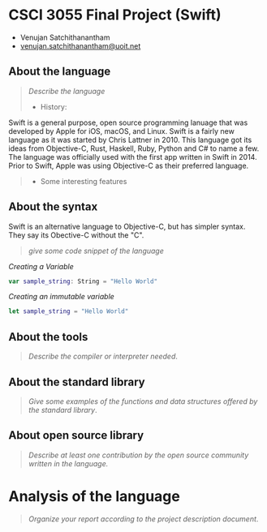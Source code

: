 # CSCI 3055 Final Project (Swift)

- Venujan Satchithanantham
- venujan.satchithanantham@uoit.net

## About the language

> _Describe the language_
>
> - History:

Swift is a general purpose, open source programming lanuage that was developed by Apple for iOS, macOS, and Linux. Swift is a fairly new language as it was started by Chris Lattner in 2010. This language got its ideas from Objective-C, Rust, Haskell, Ruby, Python and C# to name a few. The language was officially used with the first app written in Swift in 2014. Prior to Swift, Apple was using Objective-C as their preferred language.

> - Some interesting features

## About the syntax

Swift is an alternative language to Objective-C, but has simpler syntax. They say its Obective-C without the "C".

> _give some code snippet of the language_

*Creating a Variable*

```swift
var sample_string: String = "Hello World"
```

*Creating an immutable variable*

```swift
let sample_string = "Hello World"
```

## About the tools

> _Describe the compiler or interpreter needed_.

## About the standard library

> _Give some examples of the functions and data structures
> offered by the standard library_.

## About open source library

> _Describe at least one contribution by the open source
community written in the language._

# Analysis of the language

> _Organize your report according to the project description
document_.


